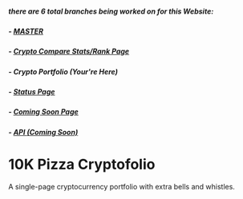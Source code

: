 ##### there are 6 total branches being worked on for this Website:

##### - [MASTER](https://github.com/MSFTserver/AltStalker)

##### - [Crypto Compare Stats/Rank Page](https://github.com/MSFTserver/AltStalker/tree/CryptoCompareStats)

##### - **Crypto Portfolio *(Your're Here)***

##### - [Status Page](https://github.com/MSFTserver/AltStalker/tree/status)

##### - [Coming Soon Page](https://github.com/MSFTserver/AltStalker/tree/coming-soon)

##### - [API *(Coming Soon)*](https://github.com/MSFTserver/AltStalker/tree/api)

# 10K Pizza Cryptofolio

A single-page cryptocurrency portfolio with extra bells and whistles.
